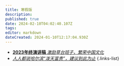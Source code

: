 ```yaml
---
title: 寒假版
description: 
published: true
date: 2024-02-10T04:02:40.107Z
tags: 
editor: markdown
dateCreated: 2024-01-10T12:17:04.930Z
---
```


- [**2023年终演讲稿** *激励草台班子，繁荣中国文化*](./winterbreak2023/speech2023.md)
- [*人人都说哈尔滨“泼天富贵”，建议到此为止*](./winterbreak2023/1.md)
{.links-list}
